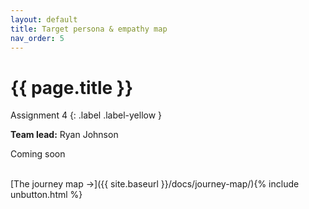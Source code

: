 ```yaml
---
layout: default
title: Target persona & empathy map
nav_order: 5
---
```


# {{ page.title }}

Assignment 4
{: .label .label-yellow }

**Team lead:** Ryan Johnson

Coming soon

<br>
[The journey map →]({{ site.baseurl }}/docs/journey-map/){% include unbutton.html %}
